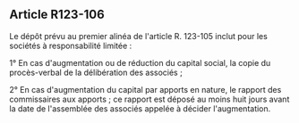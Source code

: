 Article R123-106
----
Le dépôt prévu au premier alinéa de l'article R. 123-105 inclut pour les
sociétés à responsabilité limitée :

1° En cas d'augmentation ou de réduction du capital social, la copie du
procès-verbal de la délibération des associés ;

2° En cas d'augmentation du capital par apports en nature, le rapport des
commissaires aux apports ; ce rapport est déposé au moins huit jours avant la
date de l'assemblée des associés appelée à décider l'augmentation.
